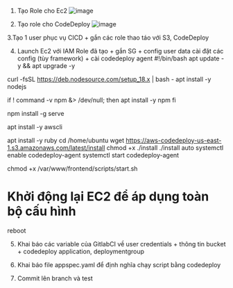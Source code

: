 1. Tạo Role cho Ec2
![image](https://github.com/user-attachments/assets/651b24a9-db8c-459f-b67a-b59567294fbd)

2. Tạo role cho CodeDeploy
![image](https://github.com/user-attachments/assets/88470da5-be22-4e75-a551-9e0b36d10dd9)

3.Tạo 1 user phục vụ CICD + gắn các role thao táo với S3, CodeDeploy 

4. Launch Ec2 với IAM Role đã tạo + gắn SG + config user data cài đặt các config (tùy framework) + cài codedeploy agent 
#!/bin/bash
apt update -y && apt upgrade -y

curl -fsSL https://deb.nodesource.com/setup_18.x | bash -
apt install -y nodejs

if ! command -v npm &> /dev/null; then
    apt install -y npm
fi

npm install -g serve

apt install -y awscli

apt install -y ruby
cd /home/ubuntu
wget https://aws-codedeploy-us-east-1.s3.amazonaws.com/latest/install
chmod +x ./install
./install auto
systemctl enable codedeploy-agent
systemctl start codedeploy-agent

chmod +x /var/www/frontend/scripts/start.sh

# Khởi động lại EC2 để áp dụng toàn bộ cấu hình
reboot


5. Khai báo các variable của GitlabCI về user credentials + thông tin bucket + codedeploy application, deploymentgroup

6. Khai báo file appspec.yaml để định nghĩa chạy script bằng codedeploy 

7. Commit lên branch và test
